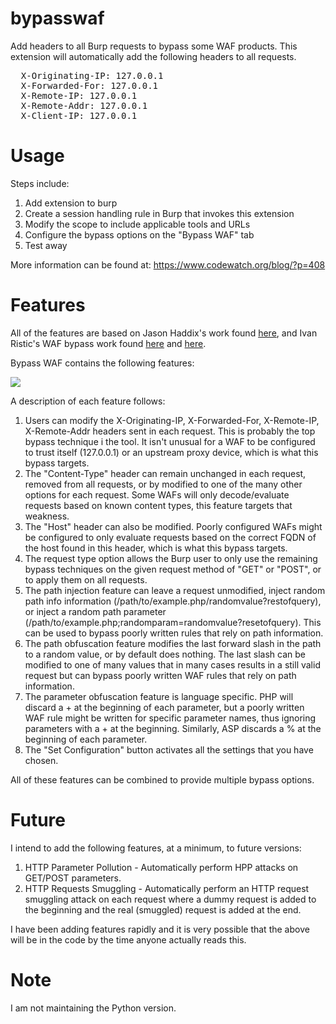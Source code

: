 bypasswaf
=========

Add headers to all Burp requests to bypass some WAF products.  This extension will automatically add the following headers to all requests.

<pre>
  X-Originating-IP: 127.0.0.1
  X-Forwarded-For: 127.0.0.1
  X-Remote-IP: 127.0.0.1
  X-Remote-Addr: 127.0.0.1
  X-Client-IP: 127.0.0.1
</pre>


Usage
=====

Steps include:
<ol>
<li>Add extension to burp</li>
<li>Create a session handling rule in Burp that invokes this extension</li>
<li>Modify the scope to include applicable tools and URLs</li>
<li>Configure the bypass options on the "Bypass WAF" tab</li>
<li>Test away</li>
</ol>

More information can be found at: <a href="https://www.codewatch.org/blog/?p=408" target=_codewatch>https://www.codewatch.org/blog/?p=408</a>


Features
========

All of the features are based on Jason Haddix's work found <a href="http://h30499.www3.hp.com/t5/Fortify-Application-Security/Bypassing-web-application-firewalls-using-HTTP-headers/ba-p/6418366#.VGlMR-90wsd" target=_hp>here</a>, and Ivan Ristic's WAF bypass work found <a href="https://github.com/ironbee/waf-research" target=_git>here</a> and <a href="https://media.blackhat.com/bh-us-12/Briefings/Ristic/BH_US_12_Ristic_Protocol_Level_WP.pdf" target=_blackhat>here</a>.

Bypass WAF contains the following features:

<img src="https://www.codewatch.org/postimg/408/bypasswaf_options.png">

A description of each feature follows:
<ol>
<li>Users can modify the  X-Originating-IP, X-Forwarded-For, X-Remote-IP, X-Remote-Addr headers sent in each request.  This is probably the top bypass technique i the tool.  It isn't unusual for a WAF to be configured to trust itself (127.0.0.1) or an upstream proxy device, which is what this bypass targets.</li>
<li>The "Content-Type" header can remain unchanged in each request, removed from all requests, or by modified to one of the many other options for each request.  Some WAFs will only decode/evaluate requests based on known content types, this feature targets that weakness.</li>
<li>The "Host" header can also be modified.  Poorly configured WAFs might be configured to only evaluate requests based on the correct FQDN of the host found in this header, which is what this bypass targets.</li>
<li>The request type option allows the Burp user to only use the remaining bypass techniques on the given request method of "GET" or "POST", or to apply them on all requests.</li>
<li>The path injection feature can leave a request unmodified, inject random path info information (/path/to/example.php/randomvalue?restofquery), or inject a random path parameter (/path/to/example.php;randomparam=randomvalue?resetofquery).  This can be used to bypass poorly written rules that rely on path information.</li>
<li>The path obfuscation feature modifies the last forward slash in the path to a random value, or by default does nothing.  The last slash can be modified to one of many values that in many cases results in a still valid request but can bypass poorly written WAF rules that rely on path information.</li>
<li>The parameter obfuscation feature is language specific. PHP will discard a + at the beginning of each parameter, but a poorly written WAF rule might be written for specific parameter names, thus ignoring parameters with a + at the beginning.  Similarly, ASP discards a % at the beginning of each parameter.</li>
<li>The "Set Configuration" button activates all the settings that you have chosen.</li>
</ol>

All of these features can be combined to provide multiple bypass options.


Future
======

I intend to add the following features, at a minimum, to future versions:
<ol>
<li>HTTP Parameter Pollution - Automatically perform HPP attacks on GET/POST parameters.</li>
<li>HTTP Requests Smuggling - Automatically perform an HTTP request smuggling attack on each request where a dummy request is added to the beginning and the real (smuggled) request is added at the end.</li>
</ol>

I have been adding features rapidly and it is very possible that the above will be in the code by the time anyone actually reads this.


Note
=====

I am not maintaining the Python version.
